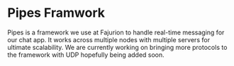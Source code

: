 # Pipes Framwork
Pipes is a framework we use at Fajurion to handle real-time messaging for our chat app. It works across multiple nodes with multiple servers for ultimate
scalability. We are currently working on bringing more protocols to the framework with UDP hopefully being added soon.
